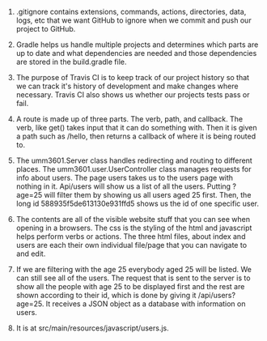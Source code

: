 1. .gitignore contains extensions, commands, actions, directories, data, logs, etc
    that we want GitHub to ignore when we commit and push our project to GitHub.
    
2.  Gradle helps us handle multiple projects and determines which parts are up to 
    date and what dependencies are needed and those dependencies are stored in the
    build.gradle file.
    
3.  The purpose of Travis CI is to keep track of our project history so that we can
    track it's history of development and make changes where necessary. Travis CI
    also shows us whether our projects tests pass or fail.
    
4.  A route is made up of three parts. The verb, path, and callback. The verb, like
    get() takes input that it can do something with. Then it is given a path such as
    /hello, then returns a callback of where it is being routed to.

5.  The umm3601.Server class handles redirecting and routing to different places.
    The umm3601.user.UserController class manages requests for info about users.
    The page users takes us to the users page with nothing in it. Api/users will
    show us a list of all the users. Putting ?age=25 will filter them by showing
    us all users aged 25 first. Then, the long id 588935f5de613130e931ffd5 shows us
    the id of one specific user.
    
6.  The contents are all of the visible website stuff that you can see when opening
    in a browsers. The css is the styling of the html and javascript helps perform
    verbs or actions. The three html files, about index and users are each their
    own individual file/page that you can navigate to and edit.
    
7.  If we are filtering with the age 25 everybody aged 25 will be listed. We
    can still see all of the users. The request that is sent to the server is to
    show all the people with age 25 to be displayed first and the rest are shown
    according to their id, which is done by giving it /api/users?age=25. It receives
    a JSON object as a database with information on users.

8.  It is at src/main/resources/javascript/users.js.
